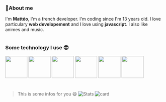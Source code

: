 ### 📑About me

I'm **Mattéo**, I'm a french developer. I'm coding since I'm 13 years old. I love particulary **web developement** and I love using **javascript**. I also like animes and music. 

#

### Some technology I use 😎

<div>
  <img src="https://user-images.githubusercontent.com/40558258/140586861-df21ed3d-b8e0-4760-b00b-8afd0a167a3b.png" width="70" height="70">
  <img src="https://user-images.githubusercontent.com/40558258/140587254-d683c2b9-9590-44cd-9ca4-cfe1a55b81d8.png" width="70" height="70">
  <img src="https://user-images.githubusercontent.com/40558258/140587324-721f993a-6809-4224-b773-23e4d037ee1e.png" width="70" height="70">
  <img src="https://user-images.githubusercontent.com/40558258/140587222-055fe84b-997f-4c02-9ff8-746208964b18.png" width="70" height="70">
  <img src="https://user-images.githubusercontent.com/40558258/140586905-8da0c64f-b7f8-4006-b832-3d4f7e6624ff.png" width="70" height="70">
  <img src="https://user-images.githubusercontent.com/40558258/140587404-2c4533a4-4a61-4918-b3ad-476739f3d771.png" width="70" height="70">
</div>

#
> This is some infos for you 😄
![Stats](https://github-readme-stats.vercel.app/api?username=Matteo0810&show_icons=true&theme=onedark) 
![card](https://github-readme-stats.vercel.app/api/top-langs/?username=Matteo0810&layout=compact&title_color=e3be79&icon_color=d66a71&text_color=d66a71&bg_color=282c34)
